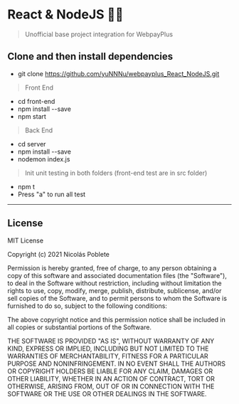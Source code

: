 # React & NodeJS 🚀🚀

> Unofficial base project integration for WebpayPlus

## Clone and then install dependencies

- git clone https://github.com/yuNNNu/webpayplus_React_NodeJS.git

> Front End

- cd front-end
- npm install --save
- npm start

> Back End

- cd server
- npm install --save
- nodemon index.js

> Init unit testing in both folders (front-end test are in src folder)

- npm t
- Press "a" to run all test

---

## License

MIT License

Copyright (c) 2021 Nicolás Poblete

Permission is hereby granted, free of charge, to any person obtaining a copy of this software and associated documentation files (the "Software"), to deal in the Software without restriction, including without limitation the rights to use, copy, modify, merge, publish, distribute, sublicense, and/or sell copies of the Software, and to permit persons to whom the Software is furnished to do so, subject to the following conditions:

The above copyright notice and this permission notice shall be included in all copies or substantial portions of the Software.

THE SOFTWARE IS PROVIDED "AS IS", WITHOUT WARRANTY OF ANY KIND, EXPRESS OR IMPLIED, INCLUDING BUT NOT LIMITED TO THE WARRANTIES OF MERCHANTABILITY, FITNESS FOR A PARTICULAR PURPOSE AND NONINFRINGEMENT. IN NO EVENT SHALL THE AUTHORS OR COPYRIGHT HOLDERS BE LIABLE FOR ANY CLAIM, DAMAGES OR OTHER LIABILITY, WHETHER IN AN ACTION OF CONTRACT, TORT OR OTHERWISE, ARISING FROM, OUT OF OR IN CONNECTION WITH THE SOFTWARE OR THE USE OR OTHER DEALINGS IN THE SOFTWARE.
